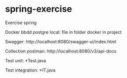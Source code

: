 # spring-exercise
Exercise spring

Docker bbdd postgre local: file in folder docker in project

Swagger: http://localhost:8080/swagger-ui/index.html

Collection postman: http://localhost:8080/v3/api-docs

Test unit: *Test.java

Test integration: *IT.java
